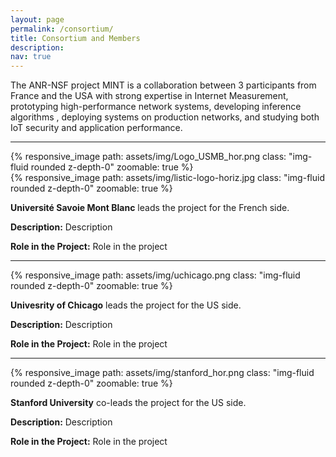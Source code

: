 ```yaml
---
layout: page
permalink: /consortium/
title: Consortium and Members
description: 
nav: true
---
```



The ANR-NSF project MINT is a collaboration between 3 participants from France and the USA with strong expertise in Internet Measurement, prototyping high-performance network systems, developing inference algorithms , deploying systems on production networks, and studying both IoT security and application performance.

----
<div class="row mt-3">
    <div class="col-sm mt-3 mt-md-0">
        {% responsive_image path: assets/img/Logo_USMB_hor.png class: "img-fluid rounded z-depth-0" zoomable: true %}
    </div>
    <div class="col-sm mt-3 mt-md-0">
        {% responsive_image path: assets/img/listic-logo-horiz.jpg class: "img-fluid rounded z-depth-0" zoomable: true %}
    </div>
    <div class="col-sm mt-3 mt-md-0">
    </div>
    <div class="col-sm mt-3 mt-md-0">
    </div>
    <div class="col-sm mt-3 mt-md-0">
    </div>
</div>

__Université Savoie Mont Blanc__ leads the project for the French side.

__Description:__ Description

__Role in the Project:__ Role in the project

----
<div class="row mt-3">
    <div class="col-sm mt-3 mt-md-0">
        {% responsive_image path: assets/img/uchicago.png class: "img-fluid rounded z-depth-0" zoomable: true %}
    </div>
    <div class="col-sm mt-3 mt-md-0">
    </div>
    <div class="col-sm mt-3 mt-md-0">
    </div>
    <div class="col-sm mt-3 mt-md-0">
    </div>
</div>

__Univesrity of Chicago__ leads the project for the US side.

__Description:__ Description

__Role in the Project:__ Role in the project

----
<div class="row mt-3">
    <div class="col-sm mt-3 mt-md-0">
        {% responsive_image path: assets/img/stanford_hor.png class: "img-fluid rounded z-depth-0" zoomable: true %}
    </div>
    <div class="col-sm mt-3 mt-md-0">
    </div>
    <div class="col-sm mt-3 mt-md-0">
    </div>
    <div class="col-sm mt-3 mt-md-0">
    </div>
</div>

__Stanford University__ co-leads the project for the US side.

__Description:__ Description

__Role in the Project:__ Role in the project